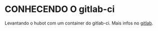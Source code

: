 # CONHECENDO O gitlab-ci


Levantando o hubot com um container do gitlab-ci.
Mais infos no [gitlab](https://gitlab.com/rocketchat-demo/hubot-natural).
